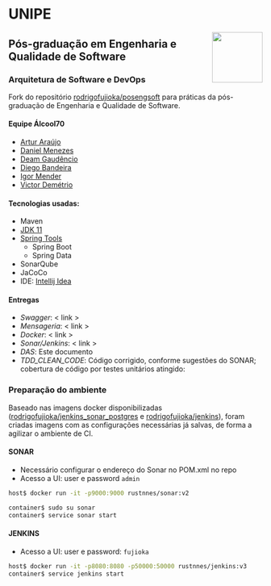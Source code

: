 # UNIPE

<img src="https://raw.githubusercontent.com/rodrigofujioka/poo/master
/resources/javaspion.png" align="right" width="100px" />

## Pós-graduação em Engenharia e Qualidade de Software

### Arquitetura de Software e DevOps 

Fork do repositório [rodrigofujioka/posengsoft](https://github.com/rodrigofujioka/posengsoft) para práticas da pós-graduação de Engenharia e Qualidade de Software.

#### Equipe Álcool70
- [Artur Araújo](https://github.com/arturaraujo)
- [Daniel Menezes](https://github.com/dsmenezes)
- [Deam Gaudêncio](https://github.com/deamgaudencioramos)
- [Diego Bandeira](https://github.com/rustnnes)
- [Igor Mender](https://github.com/igormendes)
- [Victor Demétrio](https://github.com/victordemetrio)

#### Tecnologias usadas:
- Maven
- [JDK 11](https://jdk.java.net/java-se-ri/11)
- [Spring Tools](https://spring.io/tools)  
    - Spring Boot
    - Spring Data
- SonarQube
- JaCoCo
- IDE: [Intellij Idea](https://www.jetbrains.com/idea/) 

#### Entregas  

- *Swagger*: < link > 
- *Mensageria*: < link > 
- *Docker*: < link > 
- *Sonar/Jenkins*: < link >
- *DAS*: Este documento
- *TDD_CLEAN_CODE*: Código corrigido, conforme sugestões do SONAR; cobertura
 de código por testes unitários atingido:   

### Preparação do ambiente

Baseado nas imagens docker disponibilizadas ([rodrigofujioka/jenkins_sonar_postgres](https://hub.docker.com/r/rodrigofujioka/jenkins_sonar_postgres) e [rodrigofujioka/jenkins](https://hub.docker.com/r/rodrigofujioka/jenkins)), foram criadas imagens com as configurações necessárias
 já salvas, de forma a agilizar o ambiente de CI. 

#### SONAR
- Necessário configurar o endereço do Sonar no POM.xml no repo
- Acesso a UI: user e password `admin`

```bash
host$ docker run -it -p9000:9000 rustnnes/sonar:v2

container$ sudo su sonar
container$ service sonar start
```

#### JENKINS

- Acesso a UI: user e password: `fujioka`

```bash
host$ docker run -it -p8080:8080 -p50000:50000 rustnnes/jenkins:v3
container$ service jenkins start   
```
